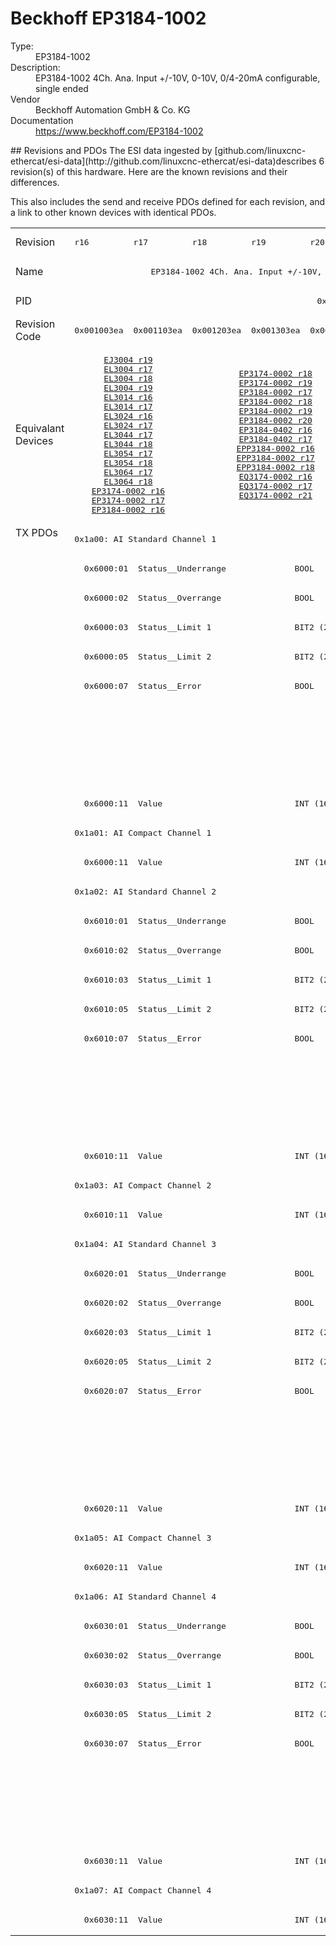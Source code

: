 #  Beckhoff EP3184-1002

<dl>
  <dt>Type:</dt><dd>EP3184-1002</dd>
  <dt>Description:</dt><dd>EP3184-1002 4Ch. Ana. Input +/-10V, 0-10V, 0/4-20mA configurable, single ended</dd>
  <dt>Vendor</dt><dd>Beckhoff Automation GmbH & Co. KG</dd>
  <dt>Documentation</dt><dd><a href="https://www.beckhoff.com/EP3184-1002">https://www.beckhoff.com/EP3184-1002</a></dd>
</dl>
## Revisions and PDOs
The ESI data ingested by [github.com/linuxcnc-ethercat/esi-data](http://github.com/linuxcnc-ethercat/esi-data)describes 6 revision(s) of this hardware.  Here are the known revisions and their differences.

This also includes the send and receive PDOs defined for each revision, and a link to other known devices with identical PDOs.

<table>
<tr >
<td class="first">Revision</td>
<td ><pre>r16</pre></td>
<td ><pre>r17</pre></td>
<td ><pre>r18</pre></td>
<td ><pre>r19</pre></td>
<td ><pre>r20</pre></td>
<td ><pre>r21</pre></td>
</tr>
<tr >
<td class="first">Name</td>
<td  colspan=6 align="center"><pre>EP3184-1002 4Ch. Ana. Input +/-10V, 0-10V, 0/4-20mA configurable, single ended</pre></td>
</tr>
<tr >
<td class="first">PID</td>
<td  colspan=6 align="center"><pre>0x0c704052</pre></td>
</tr>
<tr >
<td class="first">Revision Code</td>
<td ><pre>0x001003ea</pre></td>
<td ><pre>0x001103ea</pre></td>
<td ><pre>0x001203ea</pre></td>
<td ><pre>0x001303ea</pre></td>
<td ><pre>0x001403ea</pre></td>
<td ><pre>0x001503ea</pre></td>
</tr>
<tr >
<td class="first">Equivalant Devices</td>
<td  colspan=2 align="center"><pre><a href="EJ3004">EJ3004 r19</a><br/><a href="EL3004">EL3004 r17</a><br/><a href="EL3004">EL3004 r18</a><br/><a href="EL3004">EL3004 r19</a><br/><a href="EL3014">EL3014 r16</a><br/><a href="EL3014">EL3014 r17</a><br/><a href="EL3024">EL3024 r16</a><br/><a href="EL3024">EL3024 r17</a><br/><a href="EL3044">EL3044 r17</a><br/><a href="EL3044">EL3044 r18</a><br/><a href="EL3054">EL3054 r17</a><br/><a href="EL3054">EL3054 r18</a><br/><a href="EL3064">EL3064 r17</a><br/><a href="EL3064">EL3064 r18</a><br/><a href="EP3174-0002">EP3174-0002 r16</a><br/><a href="EP3174-0002">EP3174-0002 r17</a><br/><a href="EP3184-0002">EP3184-0002 r16</a></pre></td>
<td  colspan=3 align="center"><pre><a href="EP3174-0002">EP3174-0002 r18</a><br/><a href="EP3174-0002">EP3174-0002 r19</a><br/><a href="EP3184-0002">EP3184-0002 r17</a><br/><a href="EP3184-0002">EP3184-0002 r18</a><br/><a href="EP3184-0002">EP3184-0002 r19</a><br/><a href="EP3184-0002">EP3184-0002 r20</a><br/><a href="EP3184-0402">EP3184-0402 r16</a><br/><a href="EP3184-0402">EP3184-0402 r17</a><br/><a href="EPP3184-0002">EPP3184-0002 r16</a><br/><a href="EPP3184-0002">EPP3184-0002 r17</a><br/><a href="EPP3184-0002">EPP3184-0002 r18</a><br/><a href="EQ3174-0002">EQ3174-0002 r16</a><br/><a href="EQ3174-0002">EQ3174-0002 r17</a><br/><a href="EQ3174-0002">EQ3174-0002 r21</a></pre></td>
<td ><pre><a href="EP3174-0002">EP3174-0002 r23</a><br/><a href="EP3184-0002">EP3184-0002 r21</a><br/><a href="EP3184-0402">EP3184-0402 r18</a><br/><a href="EPP3184-0002">EPP3184-0002 r19</a><br/><a href="EQ3174-0002">EQ3174-0002 r23</a></pre></td>
</tr>
<tr class="txpdo pdosection">
<td class="first" rowspan=48 valign=top>TX PDOs</td>
<td colspan=6 align="left"><pre>0x1a00: AI Standard Channel 1</pre></td>
<td></td>
</tr>
<tr class="txpdo">
<td  colspan=6 align="left"><pre>  0x6000:01  Status__Underrange              BOOL</pre></td>
</tr>
<tr class="txpdo">
<td  colspan=6 align="left"><pre>  0x6000:02  Status__Overrange               BOOL</pre></td>
</tr>
<tr class="txpdo">
<td  colspan=6 align="left"><pre>  0x6000:03  Status__Limit 1                 BIT2 (2 bits)</pre></td>
</tr>
<tr class="txpdo">
<td  colspan=6 align="left"><pre>  0x6000:05  Status__Limit 2                 BIT2 (2 bits)</pre></td>
</tr>
<tr class="txpdo">
<td  colspan=6 align="left"><pre>  0x6000:07  Status__Error                   BOOL</pre></td>
</tr>
<tr class="txpdo">
<td  colspan=5 align="left"></td>
<td ><pre>  0x6000:0e  Status__Sync error              BOOL</pre></td>
</tr>
<tr class="txpdo">
<td  colspan=5 align="left"></td>
<td ><pre>  0x6000:0f  Status__TxPDO State             BOOL</pre></td>
</tr>
<tr class="txpdo">
<td  colspan=5 align="left"></td>
<td ><pre>  0x6000:10  Status__TxPDO Toggle            BOOL</pre></td>
</tr>
<tr class="txpdo">
<td  colspan=6 align="left"><pre>  0x6000:11  Value                           INT (16 bits)</pre></td>
</tr>
<tr class="txpdo pdosection">
<td  colspan=6 align="left"><pre>0x1a01: AI Compact Channel 1</pre></td>
</tr>
<tr class="txpdo">
<td  colspan=6 align="left"><pre>  0x6000:11  Value                           INT (16 bits)</pre></td>
</tr>
<tr class="txpdo pdosection">
<td  colspan=6 align="left"><pre>0x1a02: AI Standard Channel 2</pre></td>
</tr>
<tr class="txpdo">
<td  colspan=6 align="left"><pre>  0x6010:01  Status__Underrange              BOOL</pre></td>
</tr>
<tr class="txpdo">
<td  colspan=6 align="left"><pre>  0x6010:02  Status__Overrange               BOOL</pre></td>
</tr>
<tr class="txpdo">
<td  colspan=6 align="left"><pre>  0x6010:03  Status__Limit 1                 BIT2 (2 bits)</pre></td>
</tr>
<tr class="txpdo">
<td  colspan=6 align="left"><pre>  0x6010:05  Status__Limit 2                 BIT2 (2 bits)</pre></td>
</tr>
<tr class="txpdo">
<td  colspan=6 align="left"><pre>  0x6010:07  Status__Error                   BOOL</pre></td>
</tr>
<tr class="txpdo">
<td  colspan=5 align="left"></td>
<td ><pre>  0x6010:0e  Status__Sync error              BOOL</pre></td>
</tr>
<tr class="txpdo">
<td  colspan=5 align="left"></td>
<td ><pre>  0x6010:0f  Status__TxPDO State             BOOL</pre></td>
</tr>
<tr class="txpdo">
<td  colspan=5 align="left"></td>
<td ><pre>  0x6010:10  Status__TxPDO Toggle            BOOL</pre></td>
</tr>
<tr class="txpdo">
<td  colspan=6 align="left"><pre>  0x6010:11  Value                           INT (16 bits)</pre></td>
</tr>
<tr class="txpdo pdosection">
<td  colspan=6 align="left"><pre>0x1a03: AI Compact Channel 2</pre></td>
</tr>
<tr class="txpdo">
<td  colspan=6 align="left"><pre>  0x6010:11  Value                           INT (16 bits)</pre></td>
</tr>
<tr class="txpdo pdosection">
<td  colspan=6 align="left"><pre>0x1a04: AI Standard Channel 3</pre></td>
</tr>
<tr class="txpdo">
<td  colspan=6 align="left"><pre>  0x6020:01  Status__Underrange              BOOL</pre></td>
</tr>
<tr class="txpdo">
<td  colspan=6 align="left"><pre>  0x6020:02  Status__Overrange               BOOL</pre></td>
</tr>
<tr class="txpdo">
<td  colspan=6 align="left"><pre>  0x6020:03  Status__Limit 1                 BIT2 (2 bits)</pre></td>
</tr>
<tr class="txpdo">
<td  colspan=6 align="left"><pre>  0x6020:05  Status__Limit 2                 BIT2 (2 bits)</pre></td>
</tr>
<tr class="txpdo">
<td  colspan=6 align="left"><pre>  0x6020:07  Status__Error                   BOOL</pre></td>
</tr>
<tr class="txpdo">
<td  colspan=5 align="left"></td>
<td ><pre>  0x6020:0e  Status__Sync error              BOOL</pre></td>
</tr>
<tr class="txpdo">
<td  colspan=5 align="left"></td>
<td ><pre>  0x6020:0f  Status__TxPDO State             BOOL</pre></td>
</tr>
<tr class="txpdo">
<td  colspan=5 align="left"></td>
<td ><pre>  0x6020:10  Status__TxPDO Toggle            BOOL</pre></td>
</tr>
<tr class="txpdo">
<td  colspan=6 align="left"><pre>  0x6020:11  Value                           INT (16 bits)</pre></td>
</tr>
<tr class="txpdo pdosection">
<td  colspan=6 align="left"><pre>0x1a05: AI Compact Channel 3</pre></td>
</tr>
<tr class="txpdo">
<td  colspan=6 align="left"><pre>  0x6020:11  Value                           INT (16 bits)</pre></td>
</tr>
<tr class="txpdo pdosection">
<td  colspan=6 align="left"><pre>0x1a06: AI Standard Channel 4</pre></td>
</tr>
<tr class="txpdo">
<td  colspan=6 align="left"><pre>  0x6030:01  Status__Underrange              BOOL</pre></td>
</tr>
<tr class="txpdo">
<td  colspan=6 align="left"><pre>  0x6030:02  Status__Overrange               BOOL</pre></td>
</tr>
<tr class="txpdo">
<td  colspan=6 align="left"><pre>  0x6030:03  Status__Limit 1                 BIT2 (2 bits)</pre></td>
</tr>
<tr class="txpdo">
<td  colspan=6 align="left"><pre>  0x6030:05  Status__Limit 2                 BIT2 (2 bits)</pre></td>
</tr>
<tr class="txpdo">
<td  colspan=6 align="left"><pre>  0x6030:07  Status__Error                   BOOL</pre></td>
</tr>
<tr class="txpdo">
<td  colspan=5 align="left"></td>
<td ><pre>  0x6030:0e  Status__Sync error              BOOL</pre></td>
</tr>
<tr class="txpdo">
<td  colspan=5 align="left"></td>
<td ><pre>  0x6030:0f  Status__TxPDO State             BOOL</pre></td>
</tr>
<tr class="txpdo">
<td  colspan=5 align="left"></td>
<td ><pre>  0x6030:10  Status__TxPDO Toggle            BOOL</pre></td>
</tr>
<tr class="txpdo">
<td  colspan=6 align="left"><pre>  0x6030:11  Value                           INT (16 bits)</pre></td>
</tr>
<tr class="txpdo pdosection">
<td  colspan=6 align="left"><pre>0x1a07: AI Compact Channel 4</pre></td>
</tr>
<tr class="txpdo">
<td  colspan=6 align="left"><pre>  0x6030:11  Value                           INT (16 bits)</pre></td>
</tr>
</table>
